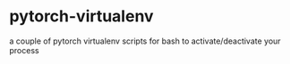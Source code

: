 # pytorch-virtualenv
a couple of pytorch virtualenv scripts for bash to activate/deactivate your process
